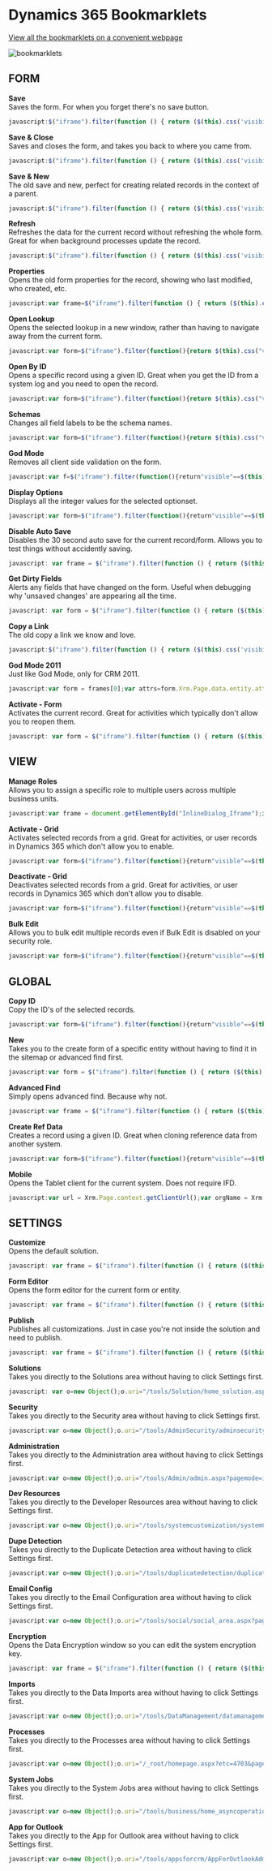 # Dynamics 365 Bookmarklets

[View all the bookmarklets on a convenient webpage](https://paulnieuwelaar.github.io/bookmarklets/bookmarklets.html)

![bookmarklets](https://user-images.githubusercontent.com/14048382/30012692-f465787c-9195-11e7-8cc8-97d3c57f6174.png)

## FORM
**Save**  
Saves the form. For when you forget there's no save button.
```javascript
javascript:$("iframe").filter(function () { return ($(this).css('visibility') == 'visible') })[0].contentWindow.Xrm.Page.data.entity.save();
```

**Save & Close**  
Saves and closes the form, and takes you back to where you came from.
```javascript
javascript:$("iframe").filter(function () { return ($(this).css('visibility') == 'visible') })[0].contentWindow.Xrm.Page.data.entity.save('saveandclose');
```

**Save & New**  
The old save and new, perfect for creating related records in the context of a parent.
```javascript
javascript:$("iframe").filter(function () { return ($(this).css('visibility') == 'visible') })[0].contentWindow.Xrm.Page.data.entity.save('saveandnew');
```

**Refresh**  
Refreshes the data for the current record without refreshing the whole form. Great for when background processes update the record.
```javascript
javascript:$("iframe").filter(function () { return ($(this).css('visibility') == 'visible') })[0].contentWindow.Xrm.Page.data.refresh();
```

**Properties**  
Opens the old form properties for the record, showing who last modified, who created, etc.
```javascript
javascript:var frame=$("iframe").filter(function () { return ($(this).css('visibility') == 'visible') });var id=frame[0].contentWindow.Xrm.Page.data.entity.getId();var etc=frame[0].contentWindow.Xrm.Page.context.getQueryStringParameters().etc;frame[0].contentWindow.Mscrm.RibbonActions.openFormProperties(id,etc);
```

**Open Lookup**  
Opens the selected lookup in a new window, rather than having to navigate away from the current form.
```javascript
javascript:var form=$("iframe").filter(function(){return $(this).css("visibility")=="visible"})[0].contentWindow;var elem=form.document.activeElement;var id=elem.getAttribute("id");var guid=null;var type=null;if(elem.getAttribute("isInlineLookup")=="true"){guid=elem.getAttribute("oid");type=elem.getAttribute("otypename")}else if(id!=null){var pos=id.lastIndexOf("_");if(pos>-1){var suffix=id.substring(pos+1);if(["ledit","lookupDiv","i"].indexOf(suffix)>-1){id=id.substring(0,pos)}id=id.replace("_i_ledit_multi","").replace("_ledit_multi","")}var control=form.Xrm.Page.getControl(id);if(control!=null){var field=control.getAttribute();if(field!=null){var value=field.getValue();if(value!=null){var record=value[value.length-1];guid=record.id;type=record.entityType}}}}if(guid!=null&&guid!=""&&type!=null&&type!=""){var url=form.Xrm.Page.context.getClientUrl()+"/main.aspx?etn="+type+"&id="+guid+"&pagetype=entityrecord";window.open(url)}else{alert("Unable to open record. Make sure you're clicked into a lookup field with a value.")}void(0);
```

**Open By ID**  
Opens a specific record using a given ID. Great when you get the ID from a system log and you need to open the record.
```javascript
javascript:var form=$("iframe").filter(function(){return $(this).css("visibility")=="visible"})[0].contentWindow;var type=prompt("Entity Type Name","account");if(type!=null&&type!=""){var guid=prompt("Guid","");if(guid!=null&&guid!=""){form.Xrm.Utility.openEntityForm(type,guid)}}
```

**Schemas**  
Changes all field labels to be the schema names.
```javascript
javascript:var form=$("iframe").filter(function(){return $(this).css("visibility")=="visible"})[0].contentWindow;form.Xrm.Page.ui.controls.forEach(function(a){a.setLabel(a.getName())});
```

**God Mode**  
Removes all client side validation on the form.
```javascript
javascript:var f=$("iframe").filter(function(){return"visible"==$(this).css("visibility")})[0].contentWindow;function godMode(){var a=f.Xrm.Page.data.entity.attributes.get();for(var b in a)a[b].setRequiredLevel("none");a[b].setSubmitMode("dirty");var c=f.Xrm.Page.ui.controls.get();for(var b in c)try{c[b].setVisible(!0);c[b].setDisabled(!1);c[b].clearNotification();var d=c[b].getName();f.document.getElementById(d+"_c").style.display="";f.document.getElementById(d+"_d").style.display="";f.document.getElementById(d+"_c").parentNode.style.display=""}catch(a){}var e=f.Xrm.Page.ui.tabs.get();for(var b in e){e[b].setVisible(!0);e[b].setDisplayState("expanded");var g=e[b].sections.get();for(var b in g)g[b].setVisible(!0)}}f.Xrm.Page.data.entity.addOnSave(function(a){try{var b=a.getEventArgs();Object.keys(b).forEach(function(a){"boolean"==typeof b[a]&&(b[a]=!1)})}catch(a){}godMode()});godMode();
```

**Display Options**  
Displays all the integer values for the selected optionset.
```javascript
javascript:var form=$("iframe").filter(function(){return"visible"==$(this).css("visibility")})[0].contentWindow,elem=form.document.activeElement,id=elem.getAttribute("attrName");if(null==id&&(id=elem.getAttribute("data-attributename")),(null==id||null==form.Xrm.Page.getAttribute(id)||null==form.Xrm.Page.getAttribute(id).getOptions)&&(id=prompt("Option Set schema name:","")),null!=id){var options=form.Xrm.Page.getAttribute(id).getOptions(),text=id+":";if(null!=options&&options.length>0)for(var i=0;i<options.length;i++){var option=options[i];"null"!=option.value&&""!=option.text&&(text+="\n",text+=option.value+" - "+option.text)}alert(text)}
```

**Disable Auto Save**  
Disables the 30 second auto save for the current record/form. Allows you to test things without accidently saving.
```javascript
javascript: var frame = $("iframe").filter(function () { return ($(this).css('visibility') == 'visible') }); frame[0].contentWindow.Xrm.Page.data.entity.addOnSave(function(context){ if (context.getEventArgs().getSaveMode() != 1) { context.getEventArgs().preventDefault(); } });
```

**Get Dirty Fields**  
Alerts any fields that have changed on the form. Useful when debugging why 'unsaved changes' are appearing all the time.
```javascript
javascript: var form = $("iframe").filter(function () { return ($(this).css('visibility') == 'visible') })[0].contentWindow;var dirtyFields = "";var attrs=form.Xrm.Page.data.entity.attributes.get();for(var i in attrs){if(attrs[i].getIsDirty()) {if (dirtyFields != "") { dirtyFields += ", ";}dirtyFields += form.Xrm.Page.getControl(attrs[i].getName()).getLabel();}}alert(dirtyFields!=""?dirtyFields:"none");
```

**Copy a Link**  
The old copy a link we know and love.
```javascript
javascript:$("iframe").filter(function () { return ($(this).css('visibility') == 'visible') })[0].contentWindow.Mscrm.CommandBarActions.sendFormShortcut();
```

**God Mode 2011**  
Just like God Mode, only for CRM 2011.
```javascript
javascript:var form = frames[0];var attrs=form.Xrm.Page.data.entity.attributes.get();for(var i in attrs){attrs[i].setRequiredLevel("none")}var contrs=form.Xrm.Page.ui.controls.get();for(var i in contrs){try{contrs[i].setVisible(true);contrs[i].setDisabled(false);}catch(e){}}var tabs=form.Xrm.Page.ui.tabs.get();for(var i in tabs){tabs[i].setVisible(true);tabs[i].setDisplayState("expanded");var sects=tabs[i].sections.get();for(var i in sects){sects[i].setVisible(true)}}
```

**Activate - Form**  
Activates the current record. Great for activities which typically don't allow you to reopen them.
```javascript
javascript: var form = $("iframe").filter(function () { return ($(this).css('visibility') == 'visible') })[0].contentWindow;form.Mscrm.CommandBarActions.activate(form.Xrm.Page.data.entity.getId(), form.Xrm.Page.data.entity.getEntityName());
```

## VIEW
**Manage Roles**  
Allows you to assign a specific role to multiple users across multiple business units.
```javascript
javascript:var frame = document.getElementById("InlineDialog_Iframe");if (frame == null) { alert("Click Manage Roles before running the bookmarklet"); } else { var name = prompt("Security Role Name", "");var records = $("tr:contains('" + name + "')", frame.contentWindow.document).find("input"); records.prop("checked", true);alert((records != null ? records.length : 0) + " roles selected"); }void(0);
```

**Activate - Grid**  
Activates selected records from a grid. Great for activities, or user records in Dynamics 365 which don't allow you to enable.
```javascript
javascript:var form=$("iframe").filter(function(){return"visible"==$(this).css("visibility")})[0].contentWindow,recordsHtml=[];try{var form2=form.$("iframe").filter(function(){return"visible"==$(this).css("visibility")})[0].contentWindow;recordsHtml=form2.document.getElementsByClassName("ms-crm-List-SelectedRow")}catch(e){}if(recordsHtml.length>0){for(var records=[],i=0;i<recordsHtml.length;i++){var id=recordsHtml[i].getAttribute("oid"),typeCode=recordsHtml[i].getAttribute("otype"),typeName=recordsHtml[i].getAttribute("otypename"),name=recordsHtml[i].getAttribute("oname");records.push({Id:id,Name:name,TypeCode:typeCode,TypeName:typeName})}form2.Mscrm.GridCommandActions.activate(form2.document.getElementById("crmGrid").control,records,Number(records[0].TypeCode))}
```

**Deactivate - Grid**  
Deactivates selected records from a grid. Great for activities, or user records in Dynamics 365 which don't allow you to disable.
```javascript
javascript:var form=$("iframe").filter(function(){return"visible"==$(this).css("visibility")})[0].contentWindow,recordsHtml=[];try{var form2=form.$("iframe").filter(function(){return"visible"==$(this).css("visibility")})[0].contentWindow;recordsHtml=form2.document.getElementsByClassName("ms-crm-List-SelectedRow")}catch(e){}if(recordsHtml.length>0){for(var records=[],i=0;i<recordsHtml.length;i++){var id=recordsHtml[i].getAttribute("oid"),typeCode=recordsHtml[i].getAttribute("otype"),typeName=recordsHtml[i].getAttribute("otypename"),name=recordsHtml[i].getAttribute("oname");records.push({Id:id,Name:name,TypeCode:typeCode,TypeName:typeName})}form2.Mscrm.GridCommandActions.deactivate(form2.document.getElementById("crmGrid").control,records,Number(records[0].TypeCode))}
```

**Bulk Edit**  
Allows you to bulk edit multiple records even if Bulk Edit is disabled on your security role.
```javascript
javascript:var form=$("iframe").filter(function(){return"visible"==$(this).css("visibility")})[0].contentWindow,recordsHtml=[];try{var form2=form.$("iframe").filter(function(){return"visible"==$(this).css("visibility")})[0].contentWindow;recordsHtml=form2.document.getElementsByClassName("ms-crm-List-SelectedRow-Lite")}catch(e){}if(0==recordsHtml.length&&(recordsHtml=form.document.getElementsByClassName("ms-crm-List-SelectedRow-Lite")),0==recordsHtml.length&&(recordsHtml=form.document.getElementsByClassName("ms-crm-List-SelectedRow")),recordsHtml.length>0){for(var records=[],i=0;i<recordsHtml.length;i++){var id=recordsHtml[i].getAttribute("oid"),typeCode=recordsHtml[i].getAttribute("otype"),typeName=recordsHtml[i].getAttribute("otypename"),name=recordsHtml[i].getAttribute("oname");records.push({Id:id,Name:name,TypeCode:typeCode,TypeName:typeName})}var actionUri=Mscrm.GridRibbonActions.$0("bulkedit",records[0].TypeCode,records.length);Mscrm.Grid.executeStandardActionInternal(actionUri,records,1e3,700)}
```

## GLOBAL
**Copy ID**  
Copy the ID's of the selected records.
```javascript
javascript:var form=$("iframe").filter(function(){return"visible"==$(this).css("visibility")})[0].contentWindow,records=[];try{records.push(form.Xrm.Page.data.entity.getId().replace("{","").replace("}",""))}catch(a){try{var recordsHtml=[],form2=form.$("iframe").filter(function(){return"visible"==$(this).css("visibility")})[0].contentWindow;if(recordsHtml=form2.document.getElementsByClassName("ms-crm-List-SelectedRow-Lite"),0==recordsHtml.length&&(recordsHtml=form.document.getElementsByClassName("ms-crm-List-SelectedRow-Lite")),0==recordsHtml.length&&(recordsHtml=form.document.getElementsByClassName("ms-crm-List-SelectedRow")),recordsHtml.length>0)for(var i=0;i<recordsHtml.length;i++){var id=recordsHtml[i].getAttribute("oid");records.push(id.replace("{","").replace("}",""))}}catch(a){}}records.length>0?prompt("Copy the ID",records.join(",")):alert("No records selected");void(0);
```

**New**  
Takes you to the create form of a specific entity without having to find it in the sitemap or advanced find first.
```javascript
javascript:var form = $("iframe").filter(function () { return ($(this).css('visibility') == 'visible') })[0].contentWindow; try { var name = form.EntityLogicalName || form.Xrm.Page.data.entity.getEntityName(); } catch(e) { } var y = prompt('Type the schema name of the entity to create:', name ? name : 'account'); if (y) { var x = form.Xrm.Utility.openEntityForm(y); }
```

**Advanced Find**  
Simply opens advanced find. Because why not.
```javascript
javascript:var frame = $("iframe").filter(function () { return ($(this).css('visibility') == 'visible') }); var form = frame[0].contentWindow; var u = form.Mscrm.CrmUri.create("/main.aspx"); u.get_query()["pagetype"] = "advancedfind"; var etc = null, viewId = null, viewType = null; try { etc = form.Xrm.Page.context.getQueryStringParameters().etc; var view = form.document.getElementById("crmGrid_SavedNewQuerySelector").childNodes[0]; viewId = view.getAttribute("currentview"); viewType = view.getAttribute("currentviewtype"); } catch(e) { } var extraqs = ""; if (etc != null) { extraqs += "EntityCode=" + etc; } if (viewId != null && viewType != null) { extraqs += "&QueryId=" + viewId + "&ViewType=" + viewType; } u.get_query()["extraqs"] = extraqs; form.openStdWin(u, "_blank", 900, 600); void (0);
```

**Create Ref Data**  
Creates a record using a given ID. Great when cloning reference data from another system.
```javascript
javascript:var form=$("iframe").filter(function(){return"visible"==$(this).css("visibility")})[0].contentWindow;try{var name=form.EntityLogicalName||form.Xrm.Page.data.entity.getEntityName()}catch(e){}var entityName=prompt("Type the schema name of the entity to create:",name||"account");if(entityName){var id=prompt("Type the ID to give the new record:","00000000-0000-0000-0000-000000000000");if(id){var req=new form.XMLHttpRequest;req.open("POST",encodeURI(form.Xrm.Page.context.getClientUrl()+"/api/data/v"+(form.APPLICATION_VERSION||"8.2")+"/"+entityName+"s"),!0),req.setRequestHeader("Accept","application/json"),req.setRequestHeader("Content-Type","application/json; charset=utf-8"),req.setRequestHeader("OData-MaxVersion","4.0"),req.setRequestHeader("OData-Version","4.0"),req.onreadystatechange=function(){if(4==this.readyState)if(req.onreadystatechange=null,this.status>=200&&this.status<=299)form.Xrm.Utility.openEntityForm(entityName,id);else{var e=JSON.parse(this.response).error;alert(e.message)}};var data={};data[entityName+"id"]=id,req.send(JSON.stringify(data))}}void(0)
```

**Mobile**  
Opens the Tablet client for the current system. Does not require IFD.
```javascript
javascript:var url = Xrm.Page.context.getClientUrl();var orgName = Xrm.Page.context.getOrgUniqueName();var baseUrl = window.location.protocol + "//" + window.location.hostname;var phoneUrl = baseUrl + "/nga/main.htm?org=" + orgName + "&server=" + encodeURIComponent(url) + "&phone=false&syncappmeta=true";window.open(phoneUrl);void(0)
```

## SETTINGS
**Customize**  
Opens the default solution.
```javascript
javascript: var frame = $("iframe").filter(function () { return ($(this).css('visibility') == 'visible') }); var form = frame[0].contentWindow; try { var etc = form.Xrm.Page.context.getQueryStringParameters().etc; } catch(e) {} form.Mscrm.RibbonActions.openEntityEditor(etc);
```

**Form Editor**  
Opens the form editor for the current form or entity.
```javascript
javascript: var frame = $("iframe").filter(function () { return ($(this).css('visibility') == 'visible') }); var form = frame[0].contentWindow;var etc = null;try {etc = form.Xrm.Page.context.getQueryStringParameters().etc;} catch (e) { }if (etc == null || etc == 4200) {var entity = prompt("Type the entity name", "account");if (entity != null) {etc = form.Xrm.Internal.getEntityCode(entity);if (etc == null || etc == -1) {alert("Entity '" + entity + "' does not exist");}}}if (etc != null && etc != -1 && etc != 4200) {var formId = null;try {formId = form.Xrm.Page.ui.formSelector.getCurrentItem().getId();} catch (e) { }form.Mscrm.FormEditor.OpenFormEditor(etc, "main", formId);}void(0);
```

**Publish**  
Publishes all customizations. Just in case you're not inside the solution and need to publish.
```javascript
javascript: var frame = $("iframe").filter(function () { return ($(this).css('visibility') == 'visible') }); frame[0].contentWindow.Mscrm.FormEditor.PublishAll();
```

**Solutions**  
Takes you directly to the Solutions area without having to click Settings first.
```javascript
javascript: var o=new Object();o.uri="/tools/Solution/home_solution.aspx?etc=7100&sitemappath=Settings%7cCustomizations%7cnav_solution";window.top.document.getElementById("navBar").control.raiseNavigateRequest(o);
```

**Security**  
Takes you directly to the Security area without having to click Settings first.
```javascript
javascript:var o=new Object();o.uri="/tools/AdminSecurity/adminsecurity_area.aspx?pagemode=iframe&sitemappath=Settings%7cSystem_Setting%7cnav_security";window.top.document.getElementById("navBar").control.raiseNavigateRequest(o);void(0);
```

**Administration**  
Takes you directly to the Administration area without having to click Settings first.
```javascript
javascript:var o=new Object();o.uri="/tools/Admin/admin.aspx?pagemode=iframe&sitemappath=Settings%7cSystem_Setting%7cnav_administration";window.top.document.getElementById("navBar").control.raiseNavigateRequest(o);void(0);
```

**Dev Resources**  
Takes you directly to the Developer Resources area without having to click Settings first.
```javascript
javascript:var o=new Object();o.uri="/tools/systemcustomization/systemCustomization.aspx?pagemode=iframe&pid=05&web=true";window.top.document.getElementById("navBar").control.raiseNavigateRequest(o);void(0);
```

**Dupe Detection**  
Takes you directly to the Duplicate Detection area without having to click Settings first.
```javascript
javascript:var o=new Object();o.uri="/tools/duplicatedetection/duplicatedetectionrules/home_rules.aspx";window.top.document.getElementById("navBar").control.raiseNavigateRequest(o);void(0);
```

**Email Config**  
Takes you directly to the Email Configuration area without having to click Settings first.
```javascript
javascript:var o=new Object();o.uri="/tools/social/social_area.aspx?pagemode=iframe&sitemappath=Settings%7cSystem_Setting%7cnav_social#";window.top.document.getElementById("navBar").control.raiseNavigateRequest(o);void(0);
```

**Encryption**  
Opens the Data Encryption window so you can edit the system encryption key.
```javascript
javascript: var frame = $("iframe").filter(function () { return ($(this).css('visibility') == 'visible') }); var form = frame[0].contentWindow;form.openStdWin(form.Xrm.Page.context.getClientUrl() + "/tools/sqlencryption/sqlencryption.aspx");void(0);
```

**Imports**  
Takes you directly to the Data Imports area without having to click Settings first.
```javascript
javascript:var o=new Object();o.uri="/tools/DataManagement/datamanagement.aspx?pagemode=iframe&pid=06&web=true";window.top.document.getElementById("navBar").control.raiseNavigateRequest(o);void(0);
```

**Processes**  
Takes you directly to the Processes area without having to click Settings first.
```javascript
javascript:var o=new Object();o.uri="/_root/homepage.aspx?etc=4703&pagemode=iframe&sitemappath=Settings%7cProcessCenter%7cnav_workflow";window.top.document.getElementById("navBar").control.raiseNavigateRequest(o);void(0);
```

**System Jobs**  
Takes you directly to the System Jobs area without having to click Settings first.
```javascript
javascript:var o=new Object();o.uri="/tools/business/home_asyncoperation.aspx?pagemode=iframe&sitemappath=Settings%7cSystem_Setting%7cnav_systemjobs";window.top.document.getElementById("navBar").control.raiseNavigateRequest(o);void(0);
```

**App for Outlook**  
Takes you directly to the App for Outlook area without having to click Settings first.
```javascript
javascript:var o=new Object();o.uri="/tools/appsforcrm/AppForOutlookAdminSettings.aspx?sitemappath=Settings%7cSystem_Setting%7ccrmapp_outlook";window.top.document.getElementById("navBar").control.raiseNavigateRequest(o);void(0);
```
